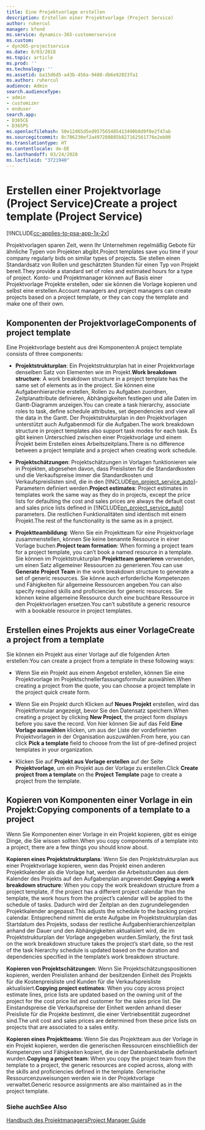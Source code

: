```yaml
---
title: Eine Projektvorlage erstellen
description: Erstellen einer Projektvorlage (Project Service)
author: ruhercul
manager: kfend
ms.service: dynamics-365-customerservice
ms.custom:
- dyn365-projectservice
ms.date: 8/03/2018
ms.topic: article
ms.prod: ''
ms.technology: ''
ms.assetid: ba15d6d5-a43b-456a-9488-db6e92023fa1
ms.author: ruhercul
audience: Admin
search.audienceType:
- admin
- customizer
- enduser
search.app:
- D365CE
- D365PS
ms.openlocfilehash: 50e12d65d5ed957565485413490b8d9f0e2f47ab
ms.sourcegitcommit: 8c786230ef2a497280885b827162561776e2eb00
ms.translationtype: HT
ms.contentlocale: de-DE
ms.lasthandoff: 03/24/2020
ms.locfileid: "3721940"
---
```

# <a name="create-a-project-template-project-service"></a><span data-ttu-id="528ce-103">Erstellen einer Projektvorlage (Project Service)</span><span class="sxs-lookup"><span data-stu-id="528ce-103">Create a project template (Project Service)</span></span>

[!INCLUDE[cc-applies-to-psa-app-1x-2x](../includes/cc-applies-to-psa-app-1x-2x.md)]

<span data-ttu-id="528ce-104">Projektvorlagen sparen Zeit, wenn Ihr Unternehmen regelmäßig Gebote für ähnliche Typen von Projekten abgibt.</span><span class="sxs-lookup"><span data-stu-id="528ce-104">Project templates save you time if your company regularly bids on similar types of projects.</span></span> <span data-ttu-id="528ce-105">Sie stellen einen Standardsatz von Rollen und geschätzten Stunden für einen Typ von Projekt bereit.</span><span class="sxs-lookup"><span data-stu-id="528ce-105">They provide a standard set of roles and estimated hours for a type of project.</span></span> <span data-ttu-id="528ce-106">Konto- und Projektmanager können auf Basis einer Projektvorlage Projekte erstellen, oder sie können die Vorlage kopieren und selbst eine erstellen.</span><span class="sxs-lookup"><span data-stu-id="528ce-106">Account managers and project managers can create projects based on a project template, or they can copy the template and make one of their own.</span></span>  
  
## <a name="components-of-project-template"></a><span data-ttu-id="528ce-107">Komponenten der Projektvorlage</span><span class="sxs-lookup"><span data-stu-id="528ce-107">Components of project template</span></span>
 <span data-ttu-id="528ce-108">Eine Projektvorlage besteht aus drei Komponenten:</span><span class="sxs-lookup"><span data-stu-id="528ce-108">A project template consists of three components:</span></span>  
  
- <span data-ttu-id="528ce-109">**Projektstrukturplan**: Ein Projektstrukturplan hat in einer Projektvorlage denselben Satz von Elementen wie im Projekt.</span><span class="sxs-lookup"><span data-stu-id="528ce-109">**Work breakdown structure**: A work breakdown structure in a project template has the same set of elements as in the project.</span></span> <span data-ttu-id="528ce-110">Sie können eine Aufgabenhierarchie erstellen, Rollen zu Aufgaben zuordnen, Zeitplanattribute definieren, Abhängigkeiten festlegen und alle Daten im Gantt-Diagramm anzeigen.</span><span class="sxs-lookup"><span data-stu-id="528ce-110">You can create a task hierarchy, associate roles to task, define schedule attributes, set dependencies and view all the data in the Gantt.</span></span> <span data-ttu-id="528ce-111">Der Projektstrukturplan in den Projektvorlagen unterstützt auch Aufgabenmodi für die Aufgaben.</span><span class="sxs-lookup"><span data-stu-id="528ce-111">The work breakdown structure in project templates also support task modes for each task.</span></span> <span data-ttu-id="528ce-112">Es gibt keinen Unterschied zwischen einer Projektvorlage und einem Projekt beim Erstellen eines Arbeitszeitplans.</span><span class="sxs-lookup"><span data-stu-id="528ce-112">There is no difference between a project template and a project when creating work schedule.</span></span>  
  
- <span data-ttu-id="528ce-113">**Projektschätzungen**: Projektschätzungen in Vorlagen funktionieren wie in Projekten, abgesehen davon, dass Preislisten für die Standardkosten und die Verkaufspreise immer die Standardkosten und Verkaufspreislisten sind, die in den [!INCLUDE[pn_project_service_auto](../includes/pn-project-service-auto.md)]-Parametern definiert werden.</span><span class="sxs-lookup"><span data-stu-id="528ce-113">**Project estimates**: Project estimates in templates work the same way as they do in projects, except the price lists for defaulting the cost and sales prices are always the default cost and sales price lists defined in [!INCLUDE[pn_project_service_auto](../includes/pn-project-service-auto.md)] parameters.</span></span> <span data-ttu-id="528ce-114">Die restlichen Funktionalitäten sind identisch mit einem Projekt.</span><span class="sxs-lookup"><span data-stu-id="528ce-114">The rest of the functionality is the same as in a project.</span></span>  
  
- <span data-ttu-id="528ce-115">**Projektteambildung**: Wenn Sie ein Projektteam für eine Projektvorlage zusammenstellen, können Sie keine benannte Ressource in einer Vorlage buchen.</span><span class="sxs-lookup"><span data-stu-id="528ce-115">**Project team formation**: When forming a project team for a project template, you can’t book a named resource in a template.</span></span> <span data-ttu-id="528ce-116">Sie können im Projektstrukturplan **Projektteam generieren** verwenden, um einen Satz allgemeiner Ressourcen zu generieren.</span><span class="sxs-lookup"><span data-stu-id="528ce-116">You can use **Generate Project Team** in the work breakdown structure to generate a set of generic resources.</span></span> <span data-ttu-id="528ce-117">Sie könne auch erforderliche Kompetenzen und Fähigkeiten für allgemeine Ressourcen angeben.</span><span class="sxs-lookup"><span data-stu-id="528ce-117">You can also specify required skills and proficiencies for generic resources.</span></span> <span data-ttu-id="528ce-118">Sie können keine allgemeine Ressource durch eine buchbare Ressource in den Projektvorlagen ersetzen.</span><span class="sxs-lookup"><span data-stu-id="528ce-118">You can’t substitute a generic resource with a bookable resource in project templates.</span></span>  
  
## <a name="create-a-project-from-a-template"></a><span data-ttu-id="528ce-119">Erstellen eines Projekts aus einer Vorlage</span><span class="sxs-lookup"><span data-stu-id="528ce-119">Create a project from a template</span></span>  
 <span data-ttu-id="528ce-120">Sie können ein Projekt aus einer Vorlage auf die folgenden Arten erstellen:</span><span class="sxs-lookup"><span data-stu-id="528ce-120">You can create a project from a template in these following ways:</span></span>  
  
-   <span data-ttu-id="528ce-121">Wenn Sie ein Projekt aus einem Angebot erstellen, können Sie eine Projektvorlage im Projektschnellerfassungsformular auswählen.</span><span class="sxs-lookup"><span data-stu-id="528ce-121">When creating a project from the quote, you can choose a project template in the project quick create form.</span></span>  
  
-   <span data-ttu-id="528ce-122">Wenn Sie ein Projekt durch Klicken auf **Neues Projekt** erstellen, wird das Projektformular angezeigt, bevor Sie den Datensatz speichern.</span><span class="sxs-lookup"><span data-stu-id="528ce-122">When creating a project by clicking **New Project**, the project form displays before you save the record.</span></span> <span data-ttu-id="528ce-123">Von hier können Sie auf das Feld **Eine Vorlage auswählen** klicken, um aus der Liste der vordefinierten Projektvorlagen in der Organisation auszuwählen.</span><span class="sxs-lookup"><span data-stu-id="528ce-123">From here, you can click **Pick a template** field to choose from the list of pre-defined project templates in your organization.</span></span>  
  
-   <span data-ttu-id="528ce-124">Klicken Sie auf **Projekt aus Vorlage erstellen** auf der Seite **Projektvorlage**, um ein Projekt aus der Vorlage zu erstellen.</span><span class="sxs-lookup"><span data-stu-id="528ce-124">Click **Create project from a template** on the **Project Template** page to create a project from the template.</span></span>  
  
## <a name="copying-components-of-a-template-to-a-project"></a><span data-ttu-id="528ce-125">Kopieren von Komponenten einer Vorlage in ein Projekt:</span><span class="sxs-lookup"><span data-stu-id="528ce-125">Copying components of a template to a project</span></span>  
 <span data-ttu-id="528ce-126">Wenn Sie Komponenten einer Vorlage in ein Projekt kopieren, gibt es einige Dinge, die Sie wissen sollten.</span><span class="sxs-lookup"><span data-stu-id="528ce-126">When you copy components of a template into a project, there are a few things you should know about.</span></span>  
  
 <span data-ttu-id="528ce-127">**Kopieren eines Projektstrukturplans**: Wenn Sie den Projektstrukturplan aus einer Projektvorlage kopieren, wenn das Projekt einen anderen Projektkalender als die Vorlage hat, werden die Arbeitsstunden aus dem Kalender des Projekts auf den Aufgabenplan angewendet.</span><span class="sxs-lookup"><span data-stu-id="528ce-127">**Copying a work breakdown structure**: When you copy the work breakdown structure from a project template, if the project has a different project calendar than the template, the work hours from the project’s calendar will be applied to the schedule of tasks.</span></span> <span data-ttu-id="528ce-128">Dadurch wird der Zeitplan an den zugrundeliegenden Projektkalender angepasst.</span><span class="sxs-lookup"><span data-stu-id="528ce-128">This adjusts the schedule to the backing project calendar.</span></span> <span data-ttu-id="528ce-129">Entsprechend nimmt die erste Aufgabe im Projektstrukturplan das Startdatum des Projekts, sodass der restliche Aufgabenhierarchienzeitplan anhand der Dauer und den Abhängigkeiten aktualisiert wird, die im Projektstrukturplan der Vorlage angegeben wurden.</span><span class="sxs-lookup"><span data-stu-id="528ce-129">Similarly, the first task on the work breakdown structure takes the project’s start date, so the rest of the task hierarchy schedule is updated based on the duration and dependencies specified in the template’s work breakdown structure.</span></span>  
  
 <span data-ttu-id="528ce-130">**Kopieren von Projektschätzungen**: Wenn Sie Projektschätzungspositionen kopieren, werden Preislisten anhand der besitzenden Einheit des Projekts für die Kostenpreisliste und Kunden für die Verkaufspreisliste aktualisiert.</span><span class="sxs-lookup"><span data-stu-id="528ce-130">**Copying project estimates**: When you copy across project estimate lines, price lists are updated based on the owning unit of the project for the cost price list and customer for the sales price list.</span></span> <span data-ttu-id="528ce-131">Die Einstandspreise die Verkaufspreise der Einheit werden anhand dieser Preisliste für die Projekte bestimmt, die einer Vertriebsentität zugeordnet sind.</span><span class="sxs-lookup"><span data-stu-id="528ce-131">The unit cost and sales prices are determined from these price lists on projects that are associated to a sales entity.</span></span>  
  
 <span data-ttu-id="528ce-132">**Kopieren eines Projektteams**: Wenn Sie das Projektteam aus der Vorlage in ein Projekt kopieren, werden die generischen Ressourcen einschließlich der Kompetenzen und Fähigkeiten kopiert, die in der Datenbanktabelle definiert wurden.</span><span class="sxs-lookup"><span data-stu-id="528ce-132">**Copying a project team**: When you copy the project team from the template to a project, the generic resources are copied across, along with the skills and proficiencies defined in the template.</span></span> <span data-ttu-id="528ce-133">Generische Ressourcenzuweisungen werden wie in der Projektvorlage verwaltet.</span><span class="sxs-lookup"><span data-stu-id="528ce-133">Generic resource assignments are also maintained as in the project template.</span></span>  
  
### <a name="see-also"></a><span data-ttu-id="528ce-134">Siehe auch</span><span class="sxs-lookup"><span data-stu-id="528ce-134">See Also</span></span>  
 [<span data-ttu-id="528ce-135">Handbuch des Projektmanagers</span><span class="sxs-lookup"><span data-stu-id="528ce-135">Project Manager Guide</span></span>](../project-service/project-manager-guide.md)
